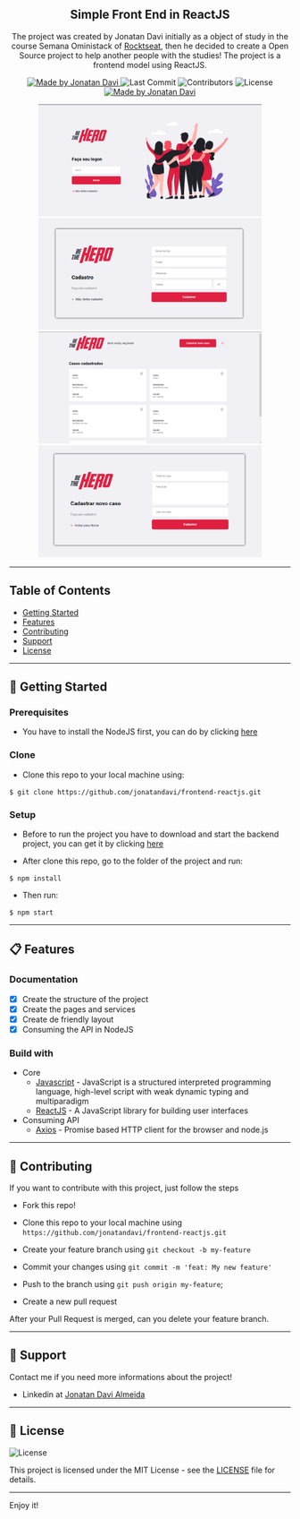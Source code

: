 <h2 align="center">
  Simple Front End in ReactJS
</h2>

<p align="center">The project was created by Jonatan Davi initially as a object of study in the course Semana Oministack of <a href="https://rocketseat.com.br">Rocktseat</a>, then he decided to create a Open Source project to help another people with the studies! The project is a frontend model using ReactJS.</p>

<p align="center">
  <a href="https://github.com/jonatandavi">
    <img alt="Made by Jonatan Davi" src="https://img.shields.io/badge/made%20by-Jonatan%20Davi-brightgreen">
  </a>

  <img alt="Last Commit" src="https://img.shields.io/github/last-commit/jonatandavi/frontend-reactjs">

  <img alt="Contributors" src="https://img.shields.io/github/contributors/jonatandavi/frontend-reactjs">

  <img alt="License" src="https://img.shields.io/badge/license-MIT-%2304D361">

  <a href="https://github.com/lucasmontano">
    <img alt="Made by Jonatan Davi" src="https://img.shields.io/badge/readme%20template-Lucas%20Montano-brightgreen">
  </a>
</p>

<div align="center">
    <img src="./readme/1.png" width="400" height="200" /> 
    <img src="./readme/2.png" width="400" height="200" /> 
    <img src="./readme/3.png" width="400" height="200" />
    <img src="./readme/4.png" width="400" height="200" />
</div>

---

## Table of Contents

<ul>
  <li><a href="#-getting-started">Getting Started</a></li>
  <li><a href="#-features">Features</a></li>
  <li><a href="#-contributing">Contributing</a></li>
  <li><a href="#-support">Support</a></li>
  <li><a href="#-license">License</a></li>
</ul>

---

## 🚀 Getting Started

### Prerequisites

- You have to install the NodeJS first, you can do by clicking [here](https://nodejs.org/en/)

### Clone

- Clone this repo to your local machine using:

```
$ git clone https://github.com/jonatandavi/frontend-reactjs.git
```

### Setup

- Before to run the project you have to download and start the backend project, you can get it by clicking [here](https://github.com/jonatandavi/backend-nodejs)

- After clone this repo, go to the folder of the project and run:

```
$ npm install
```

- Then run:

```
$ npm start
```

---

## 📋 Features

### Documentation

- [x] Create the structure of the project
- [x] Create the pages and services
- [x] Create de friendly layout
- [x] Consuming the API in NodeJS

### Build with

- Core
  - [Javascript](https://www.javascript.com) - JavaScript is a structured interpreted programming language, high-level script with weak dynamic typing and multiparadigm
  - [ReactJS](https://reactjs.org) - A JavaScript library for building user interfaces
- Consuming API
  - [Axios](https://github.com/axios/axios) - Promise based HTTP client for the browser and node.js
---

## 🤔 Contributing

If you want to contribute with this project, just follow the steps

- Fork this repo!

- Clone this repo to your local machine using `https://github.com/jonatandavi/frontend-reactjs.git`

- Create your feature branch using `git checkout -b my-feature`

- Commit your changes using `git commit -m 'feat: My new feature'`

- Push to the branch using `git push origin my-feature`;

- Create a new pull request

After your Pull Request is merged, can you delete your feature branch.

---

## 📌 Support

Contact me if you need more informations about the project!

- Linkedin at [Jonatan Davi Almeida](https://www.linkedin.com/in/jônatan-davi-reis-de-almeida-3b6346117/)

---

## 📝 License

<img alt="License" src="https://img.shields.io/badge/license-MIT-%2304D361">

This project is licensed under the MIT License - see the [LICENSE](LICENSE) file for details.

---

Enjoy it!
